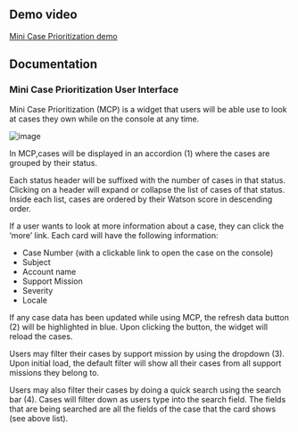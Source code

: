 ## Demo video
<a href=" https://ibm.box.com/s/ktgic5n3kynwpmi5lzi3voekdik5u1re " target="_blank"> Mini Case Prioritization demo </a>

## Documentation

### Mini Case Prioritization User Interface
Mini Case Prioritization (MCP) is a widget that users will be able use to look at cases 
they own while on the console at any time.

![image](https://media.github.ibm.com/user/10199/files/4d22abec-cbab-11e8-9101-90eaee356c1a)

In MCP,cases will be displayed in an accordion (1) where the cases are grouped by their status. 

Each status header will be suffixed with the number of cases in that status. 
Clicking on a header will expand or collapse the list of cases of that status. Inside each list, cases are ordered by their Watson score in descending order. 

If a user wants to look at more information about a case, they can click the ‘more’ link. Each card will have the following information:
* Case Number (with a clickable link to open the case on the console)
* Subject
* Account name
* Support Mission
* Severity
* Locale

If any case data has been updated while using MCP, the refresh data button (2) will be highlighted in blue. Upon clicking the button, the widget will reload the cases.

Users may filter their cases by support mission by using the dropdown (3). Upon initial load, the default filter will show all their cases from all support missions they belong to.

Users may also filter their cases by doing a quick search using the search bar (4). Cases will filter down as users type into the search field. The fields that are being searched are all the fields of the case that the card shows (see above list).
